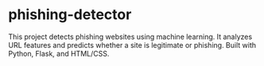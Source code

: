 # phishing-detector
This project detects phishing websites using machine learning. It analyzes URL features and predicts whether a site is legitimate or phishing. Built with Python, Flask, and HTML/CSS.
